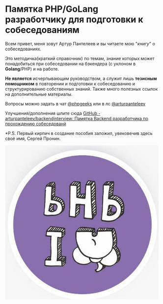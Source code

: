 # Памятка PHP/GoLang разработчику для подготовки к собеседованиям

Всем привет, меня зовут Артур Пантелеев и вы читаете мою "*книгу*" о собеседованиях.

Это методичка(краткий справочник) по темам, знание которых может понадобиться при собеседовании на бэкендера (с уклоном в **Golang**/PHP) и на работе.

**Не является** исчерпывающим руководством, а служит лишь **тезисным помощником** в повторении и подготовки к собеседованию и структурированию собственных знаний. Также много полезных ссылок на дополнительные материалы.

Вопросы можно задать в чат [@phpgeeks](https://t.me/phpgeeks) или в лс [@arturpanteleev](https://t.me/arturpanteleev)

Улучшения/дополнения шлите сюда [GitHub - arturpanteleev/backendinterview: Памятка Backend разработчика по прохождению собеседованй](https://github.com/arturpanteleev/phpInterview)

*P.S. Первый кирпич в создание пособия заложил, увековечив здесь своё имя, Сергей Пронин.

<img src="media/image1.jpeg" height="500px" />